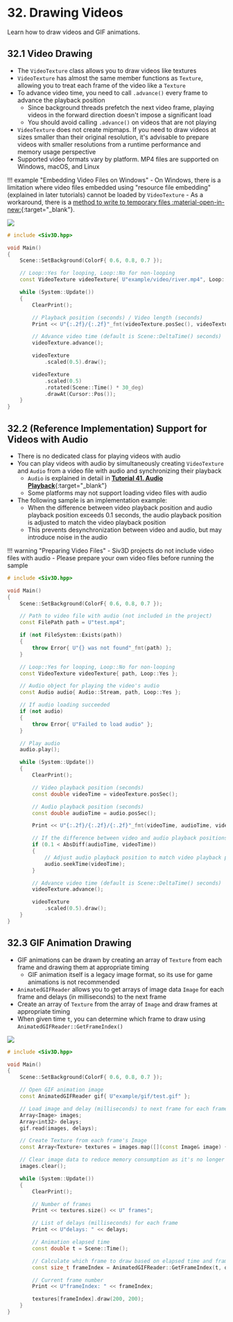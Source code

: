 # 32. Drawing Videos
Learn how to draw videos and GIF animations.

## 32.1 Video Drawing
- The `VideoTexture` class allows you to draw videos like textures
- `VideoTexture` has almost the same member functions as `Texture`, allowing you to treat each frame of the video like a `Texture`
- To advance video time, you need to call `.advance()` every frame to advance the playback position
	- Since background threads prefetch the next video frame, playing videos in the forward direction doesn't impose a significant load
	- You should avoid calling `.advance()` on videos that are not playing
- `VideoTexture` does not create mipmaps. If you need to draw videos at sizes smaller than their original resolution, it's advisable to prepare videos with smaller resolutions from a runtime performance and memory usage perspective
- Supported video formats vary by platform. MP4 files are supported on Windows, macOS, and Linux

!!! example "Embedding Video Files on Windows"
	- On Windows, there is a limitation where video files embedded using "resource file embedding" (explained in later tutorials) cannot be loaded by `VideoTexture`
	- As a workaround, there is a [method to write to temporary files :material-open-in-new:](https://gist.github.com/Reputeless/3d527302d459792f7a5e1094d30d0529){:target="_blank"}.

![](https://raw.githubusercontent.com/Siv3D/siv3d.site.resource/main/2025/tutorial2/video/1.png)

```cpp
# include <Siv3D.hpp>

void Main()
{
	Scene::SetBackground(ColorF{ 0.6, 0.8, 0.7 });

	// Loop::Yes for looping, Loop::No for non-looping
	const VideoTexture videoTexture{ U"example/video/river.mp4", Loop::Yes };

	while (System::Update())
	{
		ClearPrint();

		// Playback position (seconds) / Video length (seconds)
		Print << U"{:.2f}/{:.2f}"_fmt(videoTexture.posSec(), videoTexture.lengthSec());

		// Advance video time (default is Scene::DeltaTime() seconds)
		videoTexture.advance();

		videoTexture
			.scaled(0.5).draw();

		videoTexture
			.scaled(0.5)
			.rotated(Scene::Time() * 30_deg)
			.drawAt(Cursor::Pos());
	}
}
```


## 32.2 (Reference Implementation) Support for Videos with Audio
- There is no dedicated class for playing videos with audio
- You can play videos with audio by simultaneously creating `VideoTexture` and `Audio` from a video file with audio and synchronizing their playback
	- `Audio` is explained in detail in [**Tutorial 41. Audio Playback**](../tutorial3/audio.md){:target="_blank"}
	- Some platforms may not support loading video files with audio
- The following sample is an implementation example:
	- When the difference between video playback position and audio playback position exceeds 0.1 seconds, the audio playback position is adjusted to match the video playback position
	- This prevents desynchronization between video and audio, but may introduce noise in the audio
	
!!! warning "Preparing Video Files"
	- Siv3D projects do not include video files with audio
	- Please prepare your own video files before running the sample

```cpp
# include <Siv3D.hpp>

void Main()
{
	Scene::SetBackground(ColorF{ 0.6, 0.8, 0.7 });

	// Path to video file with audio (not included in the project)
	const FilePath path = U"test.mp4";

	if (not FileSystem::Exists(path))
	{
		throw Error{ U"{} was not found"_fmt(path) };
	}

	// Loop::Yes for looping, Loop::No for non-looping
	const VideoTexture videoTexture{ path, Loop::Yes };

	// Audio object for playing the video's audio
	const Audio audio{ Audio::Stream, path, Loop::Yes };

	// If audio loading succeeded
	if (not audio)
	{
		throw Error{ U"Failed to load audio" };
	}

	// Play audio
	audio.play();

	while (System::Update())
	{
		ClearPrint();

		// Video playback position (seconds)
		const double videoTime = videoTexture.posSec();

		// Audio playback position (seconds)
		const double audioTime = audio.posSec();

		Print << U"{:.2f}/{:.2f}/{:.2f}"_fmt(videoTime, audioTime, videoTexture.lengthSec());

		// If the difference between video and audio playback positions exceeds 0.1 seconds
		if (0.1 < AbsDiff(audioTime, videoTime))
		{
			// Adjust audio playback position to match video playback position
			audio.seekTime(videoTime);
		}

		// Advance video time (default is Scene::DeltaTime() seconds)
		videoTexture.advance();

		videoTexture
			.scaled(0.5).draw();
	}
}
```


## 32.3 GIF Animation Drawing
- GIF animations can be drawn by creating an array of `Texture` from each frame and drawing them at appropriate timing
	- GIF animation itself is a legacy image format, so its use for game animations is not recommended
- `AnimatedGIFReader` allows you to get arrays of image data `Image` for each frame and delays (in milliseconds) to the next frame
- Create an array of `Texture` from the array of `Image` and draw frames at appropriate timing
- When given time `t`, you can determine which frame to draw using `AnimatedGIFReader::GetFrameIndex()`

![](https://raw.githubusercontent.com/Siv3D/siv3d.site.resource/main/2025/tutorial2/video/3.png)

```cpp
# include <Siv3D.hpp>

void Main()
{
	Scene::SetBackground(ColorF{ 0.6, 0.8, 0.7 });

	// Open GIF animation image
	const AnimatedGIFReader gif{ U"example/gif/test.gif" };

	// Load image and delay (milliseconds) to next frame for each frame
	Array<Image> images;
	Array<int32> delays;
	gif.read(images, delays);

	// Create Texture from each frame's Image
	const Array<Texture> textures = images.map([](const Image& image) { return Texture{ image }; });

	// Clear image data to reduce memory consumption as it's no longer needed
	images.clear();

	while (System::Update())
	{
		ClearPrint();

		// Number of frames
		Print << textures.size() << U" frames";

		// List of delays (milliseconds) for each frame
		Print << U"delays: " << delays;

		// Animation elapsed time
		const double t = Scene::Time();

		// Calculate which frame to draw based on elapsed time and frame delays
		const size_t frameIndex = AnimatedGIFReader::GetFrameIndex(t, delays);

		// Current frame number
		Print << U"frameIndex: " << frameIndex;

		textures[frameIndex].draw(200, 200);
	}
}
```